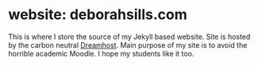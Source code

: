 
website: deborahsills.com
================

This is where I store the source of my Jekyll based website.  Site is hosted by the carbon neutral [Dreamhost](http://dreamhost.org).  Main purpose of my site is to avoid the horrible academic Moodle.  I hope my students like it too.
